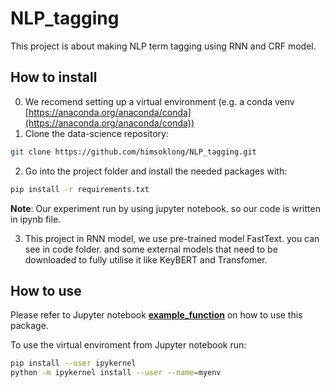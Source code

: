 # NLP_tagging
This project is about making NLP term tagging using RNN and CRF model.

## How to install
0.  We recomend setting up a virtual environment (e.g. a conda venv [https://anaconda.org/anaconda/conda](https://anaconda.org/anaconda/conda))
1.  Clone the data-science repository:
```sh
git clone https://github.com/himsoklong/NLP_tagging.git
```
2.  Go into the project folder and install the needed packages with:
```sh
pip install -r requirements.txt
```
**Note**: Our experiment run by using jupyter notebook. so our code is written in ipynb file.

3. This project in RNN model, we use pre-trained model FastText. you can see in code folder. and some external models that need to be downloaded to fully utilise it like KeyBERT and Transfomer.


## How to use

Please refer to Jupyter notebook [**example_function**](example_function.ipynb) on how to use this package.

To use the virtual enviroment from Jupyter notebook run:
```sh
pip install --user ipykernel
python -m ipykernel install --user --name=myenv
```


